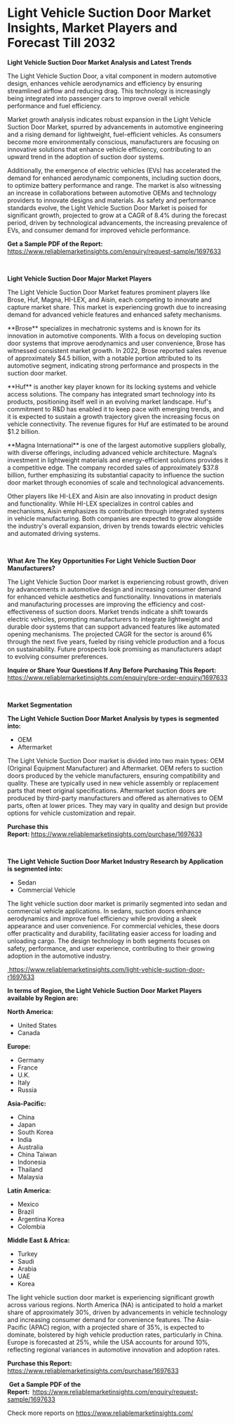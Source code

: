 <p><h1>Light Vehicle Suction Door Market Insights, Market Players and Forecast Till 2032</h1></p><p><strong>Light Vehicle Suction Door Market Analysis and Latest Trends</strong></p>
<p><p>The Light Vehicle Suction Door, a vital component in modern automotive design, enhances vehicle aerodynamics and efficiency by ensuring streamlined airflow and reducing drag. This technology is increasingly being integrated into passenger cars to improve overall vehicle performance and fuel efficiency. </p><p>Market growth analysis indicates robust expansion in the Light Vehicle Suction Door Market, spurred by advancements in automotive engineering and a rising demand for lightweight, fuel-efficient vehicles. As consumers become more environmentally conscious, manufacturers are focusing on innovative solutions that enhance vehicle efficiency, contributing to an upward trend in the adoption of suction door systems.</p><p>Additionally, the emergence of electric vehicles (EVs) has accelerated the demand for enhanced aerodynamic components, including suction doors, to optimize battery performance and range. The market is also witnessing an increase in collaborations between automotive OEMs and technology providers to innovate designs and materials. As safety and performance standards evolve, the Light Vehicle Suction Door Market is poised for significant growth, projected to grow at a CAGR of 8.4% during the forecast period, driven by technological advancements, the increasing prevalence of EVs, and consumer demand for improved vehicle performance.</p></p>
<p><strong>Get a Sample PDF of the Report:&nbsp;</strong> <a href="https://www.reliablemarketinsights.com/enquiry/request-sample/1697633?utm_campaign=2177&utm_medium=2&utm_source=Github&utm_content=ia&utm_term=24032025&utm_id=light-vehicle-suction-door">https://www.reliablemarketinsights.com/enquiry/request-sample/1697633</a></p>
<p>&nbsp;</p>
<p><strong>Light Vehicle Suction Door Major Market Players</strong></p>
<p><p>The Light Vehicle Suction Door Market features prominent players like Brose, Huf, Magna, HI-LEX, and Aisin, each competing to innovate and capture market share. This market is experiencing growth due to increasing demand for advanced vehicle features and enhanced safety mechanisms.</p><p>**Brose** specializes in mechatronic systems and is known for its innovation in automotive components. With a focus on developing suction door systems that improve aerodynamics and user convenience, Brose has witnessed consistent market growth. In 2022, Brose reported sales revenue of approximately $4.5 billion, with a notable portion attributed to its automotive segment, indicating strong performance and prospects in the suction door market.</p><p>**Huf** is another key player known for its locking systems and vehicle access solutions. The company has integrated smart technology into its products, positioning itself well in an evolving market landscape. Huf's commitment to R&D has enabled it to keep pace with emerging trends, and it is expected to sustain a growth trajectory given the increasing focus on vehicle connectivity. The revenue figures for Huf are estimated to be around $1.2 billion.</p><p>**Magna International** is one of the largest automotive suppliers globally, with diverse offerings, including advanced vehicle architecture. Magna’s investment in lightweight materials and energy-efficient solutions provides it a competitive edge. The company recorded sales of approximately $37.8 billion, further emphasizing its substantial capacity to influence the suction door market through economies of scale and technological advancements.</p><p>Other players like HI-LEX and Aisin are also innovating in product design and functionality. While HI-LEX specializes in control cables and mechanisms, Aisin emphasizes its contribution through integrated systems in vehicle manufacturing. Both companies are expected to grow alongside the industry's overall expansion, driven by trends towards electric vehicles and automated driving systems.</p></p>
<p>&nbsp;</p>
<p><strong>What Are The Key Opportunities For Light Vehicle Suction Door Manufacturers?</strong></p>
<p><p>The Light Vehicle Suction Door market is experiencing robust growth, driven by advancements in automotive design and increasing consumer demand for enhanced vehicle aesthetics and functionality. Innovations in materials and manufacturing processes are improving the efficiency and cost-effectiveness of suction doors. Market trends indicate a shift towards electric vehicles, prompting manufacturers to integrate lightweight and durable door systems that can support advanced features like automated opening mechanisms. The projected CAGR for the sector is around 6% through the next five years, fueled by rising vehicle production and a focus on sustainability. Future prospects look promising as manufacturers adapt to evolving consumer preferences.</p></p>
<p><strong>Inquire or Share Your Questions If Any Before Purchasing This Report:</strong> <a href="https://www.reliablemarketinsights.com/enquiry/pre-order-enquiry/1697633?utm_campaign=2177&utm_medium=2&utm_source=Github&utm_content=ia&utm_term=24032025&utm_id=light-vehicle-suction-door">https://www.reliablemarketinsights.com/enquiry/pre-order-enquiry/1697633</a></p>
<p>&nbsp;</p>
<p><strong>Market Segmentation</strong></p>
<p><strong>The Light Vehicle Suction Door Market Analysis by types is segmented into:</strong></p>
<p><ul><li>OEM</li><li>Aftermarket</li></ul></p>
<p><p>The Light Vehicle Suction Door market is divided into two main types: OEM (Original Equipment Manufacturer) and Aftermarket. OEM refers to suction doors produced by the vehicle manufacturers, ensuring compatibility and quality. These are typically used in new vehicle assembly or replacement parts that meet original specifications. Aftermarket suction doors are produced by third-party manufacturers and offered as alternatives to OEM parts, often at lower prices. They may vary in quality and design but provide options for vehicle customization and repair.</p></p>
<p><strong>Purchase this Report:&nbsp;</strong><a href="https://www.reliablemarketinsights.com/purchase/1697633?utm_campaign=2177&utm_medium=2&utm_source=Github&utm_content=ia&utm_term=24032025&utm_id=light-vehicle-suction-door">https://www.reliablemarketinsights.com/purchase/1697633</a></p>
<p>&nbsp;</p>
<p><strong>The Light Vehicle Suction Door Market Industry Research by Application is segmented into:</strong></p>
<p><ul><li>Sedan</li><li>Commercial Vehicle</li></ul></p>
<p><p>The light vehicle suction door market is primarily segmented into sedan and commercial vehicle applications. In sedans, suction doors enhance aerodynamics and improve fuel efficiency while providing a sleek appearance and user convenience. For commercial vehicles, these doors offer practicality and durability, facilitating easier access for loading and unloading cargo. The design technology in both segments focuses on safety, performance, and user experience, contributing to their growing adoption in the automotive industry.</p></p>
<p><a href="https://www.reliablemarketinsights.com/light-vehicle-suction-door-r1697633?utm_campaign=2177&utm_medium=2&utm_source=Github&utm_content=ia&utm_term=24032025&utm_id=light-vehicle-suction-door">&nbsp;https://www.reliablemarketinsights.com/light-vehicle-suction-door-r1697633</a></p>
<p><strong>In terms of Region, the Light Vehicle Suction Door Market Players available by Region are:</strong></p>
<p>
    <p> <strong> North America: </strong>
        <ul>
            <li>United States</li>
            <li>Canada</li>
        </ul>
        </p> 
    <p> <strong> Europe: </strong>
        <ul>
            <li>Germany</li>
            <li>France</li>
            <li>U.K.</li>
            <li>Italy</li>
            <li>Russia</li>
        </ul>
        </p> 
    <p> <strong> Asia-Pacific: </strong>
        <ul>
            <li>China</li>
            <li>Japan</li>
            <li>South Korea</li>
            <li>India</li>
            <li>Australia</li>
            <li>China Taiwan</li>
            <li>Indonesia</li>
            <li>Thailand</li>
            <li>Malaysia</li>
        </ul>
        </p> 
    <p> <strong> Latin America: </strong>
        <ul>
            <li>Mexico</li>
            <li>Brazil</li>
            <li>Argentina Korea</li>
            <li>Colombia</li>
        </ul>
        </p> 
    <p> <strong> Middle East & Africa: </strong>
        <ul>
            <li>Turkey</li>
            <li>Saudi</li>
            <li>Arabia</li>
            <li>UAE</li>
            <li>Korea</li>
        </ul>
    </p>
    </p>
<p><p>The light vehicle suction door market is experiencing significant growth across various regions. North America (NA) is anticipated to hold a market share of approximately 30%, driven by advancements in vehicle technology and increasing consumer demand for convenience features. The Asia-Pacific (APAC) region, with a projected share of 35%, is expected to dominate, bolstered by high vehicle production rates, particularly in China. Europe is forecasted at 25%, while the USA accounts for around 10%, reflecting regional variances in automotive innovation and adoption rates.</p></p>
<p><strong>Purchase this Report: </strong><a href="https://www.reliablemarketinsights.com/purchase/1697633?utm_campaign=2177&utm_medium=2&utm_source=Github&utm_content=ia&utm_term=24032025&utm_id=light-vehicle-suction-door">https://www.reliablemarketinsights.com/purchase/1697633</a></p>
<p>&nbsp;<strong>Get a Sample PDF of the Report:&nbsp;&nbsp;</strong><a href="https://www.reliablemarketinsights.com/enquiry/request-sample/1697633?utm_campaign=2177&utm_medium=2&utm_source=Github&utm_content=ia&utm_term=24032025&utm_id=light-vehicle-suction-door">https://www.reliablemarketinsights.com/enquiry/request-sample/1697633</a></p>
<p><strong></strong></p>
<p>Check more reports on <a href="https://www.reliablemarketinsights.com/?utm_campaign=2177&utm_medium=2&utm_source=Github&utm_content=ia&utm_term=24032025&utm_id=light-vehicle-suction-door">https://www.reliablemarketinsights.com/</a></p>